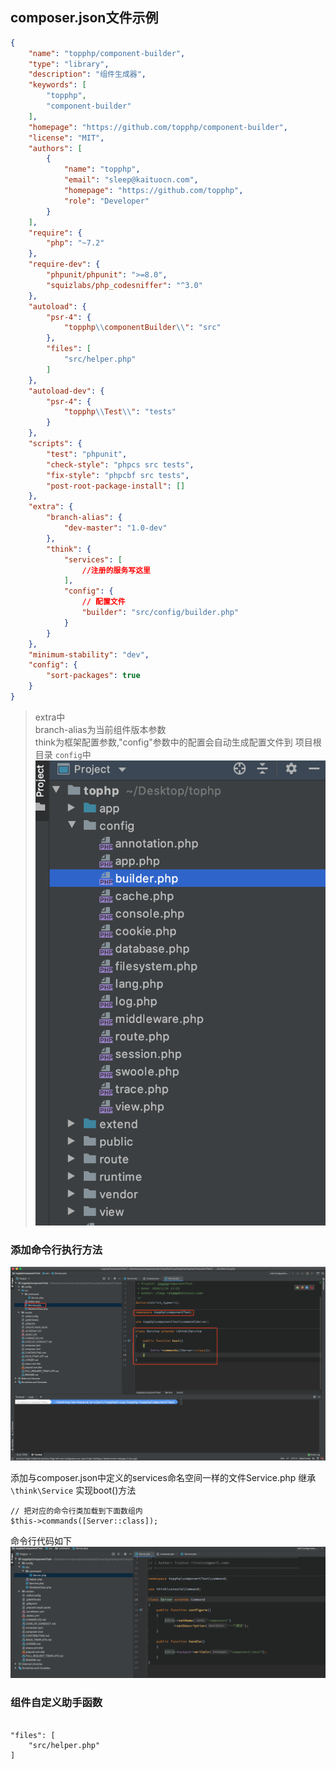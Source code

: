 ## composer.json文件示例

```json
{
    "name": "topphp/component-builder",
    "type": "library",
    "description": "组件生成器",
    "keywords": [
        "topphp",
        "component-builder"
    ],
    "homepage": "https://github.com/topphp/component-builder",
    "license": "MIT",
    "authors": [
        {
            "name": "topphp",
            "email": "sleep@kaituocn.com",
            "homepage": "https://github.com/topphp",
            "role": "Developer"
        }
    ],
    "require": {
        "php": "~7.2"
    },
    "require-dev": {
        "phpunit/phpunit": ">=8.0",
        "squizlabs/php_codesniffer": "^3.0"
    },
    "autoload": {
        "psr-4": {
            "topphp\\componentBuilder\\": "src"
        },
        "files": [
            "src/helper.php"
        ]
    },
    "autoload-dev": {
        "psr-4": {
            "topphp\\Test\\": "tests"
        }
    },
    "scripts": {
        "test": "phpunit",
        "check-style": "phpcs src tests",
        "fix-style": "phpcbf src tests",
        "post-root-package-install": []
    },
    "extra": {
        "branch-alias": {
            "dev-master": "1.0-dev"
        },
        "think": {
            "services": [
                //注册的服务写这里
            ],
            "config": {
                // 配置文件
                "builder": "src/config/builder.php"
            }
        }
    },
    "minimum-stability": "dev",
    "config": {
        "sort-packages": true
    }
}
```

> extra中   
> branch-alias为当前组件版本参数  
> think为框架配置参数,"config"参数中的配置会自动生成配置文件到 项目根目录 `config`中  
> ![](/assets/WX20200108-155443@2x.png)


### 添加命令行执行方法
![](/assets/1.png)

添加与composer.json中定义的services命名空间一样的文件Service.php 继承 `\think\Service`
实现boot()方法

```
// 把对应的命令行类加载到下面数组内
$this->commands([Server::class]);

```

命令行代码如下
![](/assets/2.png)


### 组件自定义助手函数
```

"files": [
    "src/helper.php"
]

```

